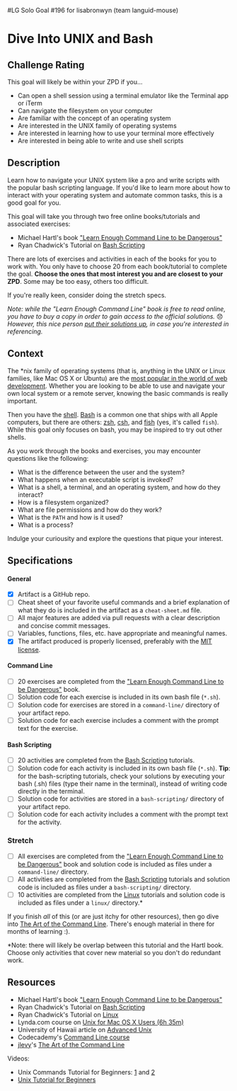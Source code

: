 #LG Solo Goal #196 for lisabronwyn (team languid-mouse)

# Dive Into UNIX and Bash

## Challenge Rating

This goal will likely be within your ZPD if you...

- Can open a shell session using a terminal emulator like the Terminal app or iTerm
- Can navigate the filesystem on your computer
- Are familiar with the concept of an operating system
- Are interested in the UNIX family of operating systems
- Are interested in learning how to use your terminal more effectively
- Are interested in being able to write and use shell scripts

## Description

Learn how to navigate your UNIX system like a pro and write scripts with the popular bash scripting language. If you'd like to learn more about how to interact with your operating system and automate common tasks, this is a good goal for you.

This goal will take you through two free online books/tutorials and associated exercises:

- Michael Hartl's book ["Learn Enough Command Line to be Dangerous"][hartl-command-line]
- Ryan Chadwick's Tutorial on [Bash Scripting][ryans-tutorial-bash-scripting]

There are lots of exercises and activities in each of the books for you to work with. You only have to choose 20 from each book/tutorial to complete the goal. **Choose the ones that most interest you and are closest to your ZPD**. Some may be too easy, others too difficult.

If you're really keen, consider doing the stretch specs.

_Note: while the "Learn Enough Command Line" book is free to read online, you have to buy a copy in order to gain access to the official solutions._ 😞 _However, this nice person [put their solutions up](https://github.com/scottjoseph/cmd-exercises), in case you're interested in referencing._

## Context

The *nix family of operating systems (that is, anything in the UNIX or Linux families, like Mac OS X or Ubuntu) are the [most popular in the world of web development](http://stackoverflow.com/insights/survey/2016#technology-desktop-operating-system). Whether you are looking to be able to use and navigate your own local system or a remote server, knowing the basic commands is really important.

Then you have the [shell][wiki-shell]. [Bash][wiki-bash] is a common one that ships with all Apple computers, but there are others: [zsh][zsh], [csh][csh], and [fish][fish] (yes, it's called `fish`). While this goal only focuses on bash, you may be inspired to try out other shells.

As you work through the books and exercises, you may encounter questions like the following:

- What is the difference between the user and the system?
- What happens when an executable script is invoked?
- What is a shell, a terminal, and an operating system, and how do they interact?
- How is a filesystem organized?
- What are file permissions and how do they work?
- What is the `PATH` and how is it used?
- What is a process?

Indulge your curiousity and explore the questions that pique your interest.

## Specifications

#### General
- [x] Artifact is a GitHub repo.
- [ ] Cheat sheet of your favorite useful commands and a brief explanation of what they do is included in the artifact as a `cheat-sheet.md` file.
- [ ] All major features are added via pull requests with a clear description and concise commit messages.
- [ ] Variables, functions, files, etc. have appropriate and meaningful names.
- [x] The artifact produced is properly licensed, preferably with the [MIT license][mit-license].

#### Command Line
- [ ] 20 exercises are completed from the ["Learn Enough Command Line to be Dangerous"][hartl-command-line] book.
- [ ] Solution code for each exercise is included in its own bash file (`*.sh`).
- [ ] Solution code for exercises are stored in a `command-line/` directory of your artifact repo.
- [ ] Solution code for each exercise includes a comment with the prompt text for the exercise.

#### Bash Scripting
- [ ] 20 activities are completed from the [Bash Scripting][ryans-tutorial-bash-scripting] tutorials.
- [ ] Solution code for each activity is included in its own bash file (`*.sh`). **Tip**: for the bash-scripting tutorials, check your solutions by executing your bash (.sh) files (type their name in the terminal), instead of writing code directly in the terminal.
- [ ] Solution code for activities are stored in a `bash-scripting/` directory of your artifact repo.
- [ ] Solution code for each activity includes a comment with the prompt text for the activity.

### Stretch

- [ ] All exercises are completed from the ["Learn Enough Command Line to be Dangerous"][hartl-command-line] book and solution code is included as files under a `command-line/` directory.
- [ ] All activities are completed from the [Bash Scripting][ryans-tutorial-bash-scripting] tutorials and solution code is included as files under a `bash-scripting/` directory.
- [ ] 10 activities are completed from the [Linux][ryans-tutorial-linux] tutorials and solution code is included as files under a `linux/` directory.\*

If you finish _all_ of this (or are just itchy for other resources), then go dive into [The Art of the Command Line](https://github.com/jlevy/the-art-of-command-line). There's enough material in there for months of learning :).

\*Note: there will likely be overlap between this tutorial and the Hartl book. Choose only activities that cover new material so you don't do redundant work.

## Resources

- Michael Hartl's book ["Learn Enough Command Line to be Dangerous"][hartl-command-line]
- Ryan Chadwick's Tutorial on [Bash Scripting][ryans-tutorial-bash-scripting]
- Ryan Chadwick's Tutorial on [Linux][ryans-tutorial-linux]
- Lynda.com course on [Unix for Mac OS X Users (6h 35m)](https://www.lynda.com/Mac-OS-X-10-6-tutorials/Unix-for-Mac-OS-X-Users/78546-2.html)
- University of Hawaii article on [Advanced Unix][uhi-advanced-unix]
- Codecademy's [Command Line course][codecademy-command-line]
- [jlevy](https://github.com/jlevy/)'s [The Art of the Command Line](https://github.com/jlevy/the-art-of-command-line)

Videos:

- Unix Commands Tutorial for Beginners: [1](https://www.youtube.com/watch?v=hbzRWQjA6kI) and [2](https://www.youtube.com/watch?v=fu_f0yiljj0)
- [Unix Tutorial for Beginners](https://www.youtube.com/watch?v=NX44RQVw0s0)

[mit-license]: https://opensource.org/licenses/MIT

[hartl-command-line]: https://www.learnenough.com/command-line-tutorial
[ryans-tutorial-bash-scripting]: http://ryanstutorials.net/bash-scripting-tutorial/
[ryans-tutorial-linux]: http://ryanstutorials.net/linuxtutorial/
[uhi-advanced-unix]: http://www.hawaii.edu/itsdocs/cen/unxadv.pdf
[codecademy-command-line]: https://www.codecademy.com/learn/learn-the-command-line
[wiki-shell]: https://en.wikipedia.org/wiki/Shell_(computing)
[wiki-bash]: https://en.wikipedia.org/wiki/Bash_(Unix_shell)
[zsh]: http://www.zsh.org/
[csh]: https://en.wikipedia.org/wiki/C_shell
[fish]: https://fishshell.com/
